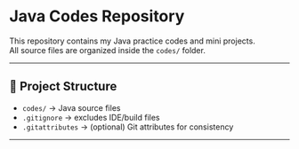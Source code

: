 # Java Codes Repository

This repository contains my Java practice codes and mini projects.  
All source files are organized inside the `codes/` folder.

---

## 📂 Project Structure
- `codes/` → Java source files  
- `.gitignore` → excludes IDE/build files  
- `.gitattributes` → (optional) Git attributes for consistency  

---
